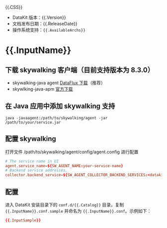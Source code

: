 {{.CSS}}

- DataKit 版本：{{.Version}}
- 文档发布日期：{{.ReleaseDate}}
- 操作系统支持：`{{.AvailableArchs}}`

# {{.InputName}}

## 下载 skywalking 客户端（目前支持版本为 8.3.0）

- skywalking-java agent [DataFlux 下载](https://zhuyun-static-files-production.oss-cn-hangzhou.aliyuncs.com/datakit/plugins/skywalking-agent-8.3.0.tar.gz)（推荐）
- skywlking-java-apm [官方下载](https://archive.apache.org/dist/skywalking/8.3.0/apache-skywalking-apm-8.3.0.tar.gz)

## 在 Java 应用中添加 skywalking 支持

```shell
java -javaagent:/path/to/skywalking/agent -jar /path/to/your/service.jar
```

## 配置 skywalking

打开文件 /path/to/skywalking/agent/config/agent.config 进行配置

```conf
# The service name in UI
agent.service_name=${SW_AGENT_NAME:your-service-name}
# Backend service addresses.
collector.backend_service=${SW_AGENT_COLLECTOR_BACKEND_SERVICES:<datakit-ip:skywalking-port>}
```

## 配置

进入 DataKit 安装目录下的 `conf.d/{{.Catalog}}` 目录，复制 `{{.InputName}}.conf.sample` 并命名为 `{{.InputName}}.conf`。示例如下：

```toml
{{.InputSample}}
```
